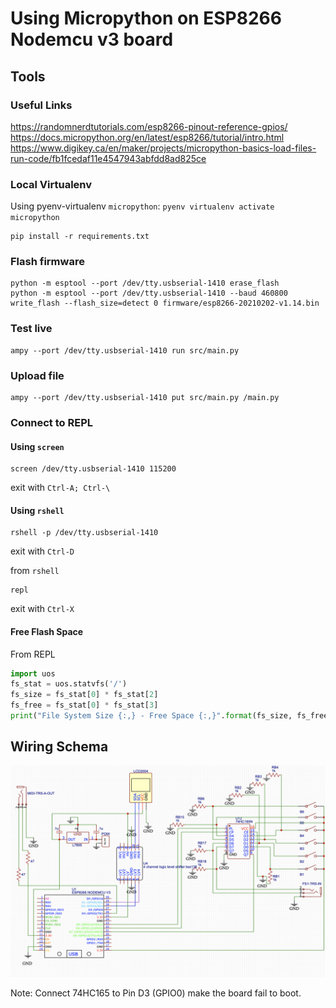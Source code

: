 # Using Micropython on ESP8266 Nodemcu v3 board

## Tools

### Useful Links

https://randomnerdtutorials.com/esp8266-pinout-reference-gpios/
https://docs.micropython.org/en/latest/esp8266/tutorial/intro.html
https://www.digikey.ca/en/maker/projects/micropython-basics-load-files-run-code/fb1fcedaf11e4547943abfdd8ad825ce

### Local Virtualenv

Using pyenv-virtualenv `micropython`: `pyenv virtualenv activate micropython`

```shell
pip install -r requirements.txt
```

### Flash firmware

```shell
python -m esptool --port /dev/tty.usbserial-1410 erase_flash
python -m esptool --port /dev/tty.usbserial-1410 --baud 460800 write_flash --flash_size=detect 0 firmware/esp8266-20210202-v1.14.bin
```

### Test live

```shell
ampy --port /dev/tty.usbserial-1410 run src/main.py
```

### Upload file

```shell
ampy --port /dev/tty.usbserial-1410 put src/main.py /main.py
```

### Connect to REPL

#### Using `screen`

```shell
screen /dev/tty.usbserial-1410 115200
```
exit with `Ctrl-A; Ctrl-\`

#### Using `rshell`

```shell
rshell -p /dev/tty.usbserial-1410
```
exit with `Ctrl-D`

from `rshell`
```shell
repl
```
exit with `Ctrl-X`

#### Free Flash Space

From REPL

```python
import uos
fs_stat = uos.statvfs('/')
fs_size = fs_stat[0] * fs_stat[2]
fs_free = fs_stat[0] * fs_stat[3]
print("File System Size {:,} - Free Space {:,}".format(fs_size, fs_free))
```

## Wiring Schema

![diagram](img/diagram.png)

Note: Connect 74HC165 to Pin D3 (GPIO0) make the board fail to boot.


